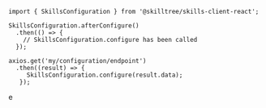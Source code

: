 <import-content path="/skills-client/common/skillsConfiguration/skillsConfigurationHeader.html"/>

<form-and-pki 
    pki-path="/skills-client/common/skillsConfiguration/react/configExamplePki.html"
    form-path="/skills-client/common/skillsConfiguration/react/configExampleForm.html"/>

<import-content path="/skills-client/common/skillsConfiguration/skillsConfigurationParameters.html"/>

 ``` js{3-6}
 import { SkillsConfiguration } from '@skilltree/skills-client-react';
 
 SkillsConfiguration.afterConfigure()
   .then(() => {
     // SkillsConfiguration.configure has been called 
   });

 axios.get('my/configuration/endpoint')
   .then((result) => {
      SkillsConfiguration.configure(result.data);
    });
 ```
e
